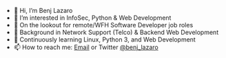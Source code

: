 - 👋 Hi, I’m Benj Lazaro
- 👀 I’m interested in InfoSec, Python & Web Development
- 👀 On the lookout for remote/WFH Software Developer job roles
- 🌱 Background in Network Support (Telco) & Backend Web Development
- 💞️ Continuously learning Linux, Python 3, and Web Development
- 📫 How to reach me: <a href="mailto: benjie.work@gmail.com">Email</a> or Twitter <a href="https://twitter.com/benj_lazaro">@benj_lazaro</a>

<!---
benj-lazaro/benj-lazaro is a ✨ special ✨ repository because its `README.md` (this file) appears on your GitHub profile.
You can click the Preview link to take a look at your changes.
--->
